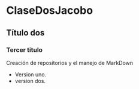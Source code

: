 # ClaseDosJacobo
## Título dos
### Tercer titulo

Creación de repositorios y el manejo de MarkDown
- Version uno.
- version dos.
